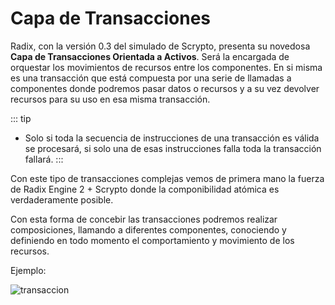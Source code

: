 # Capa de Transacciones

Radix, con la versión 0.3 del simulado de Scrypto, presenta su novedosa **Capa de Transacciones Orientada a Activos**. Será la encargada de orquestar los movimientos de recursos entre los componentes. En si misma es una transacción que está compuesta por una serie de llamadas a componentes donde podremos pasar datos o recursos y a su vez devolver recursos para su uso en esa misma transacción. 

::: tip
- Solo si toda la secuencia de instrucciones de una transacción es válida se procesará, si solo una de esas instrucciones falla toda la transacción fallará. 
:::

Con este tipo de transacciones complejas vemos de primera mano la fuerza de Radix Engine 2 + Scrypto donde la componibilidad atómica es verdaderamente posible. 

Con esta forma de concebir las transacciones podremos realizar composiciones, llamando a diferentes componentes, conociendo y definiendo en todo momento el comportamiento y movimiento de los recursos. 

Ejemplo:

![transaccion](,/img/transaccion1.png)


